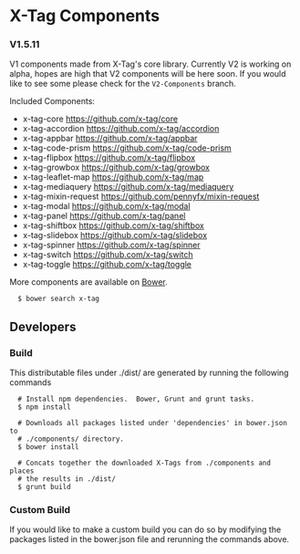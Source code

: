 # X-Tag Components  
### V1.5.11

V1 components made from X-Tag's core library. 
Currently V2 is working on alpha, hopes are high that V2 components will be here soon.
If you would like to see some please check for the `V2-Components` branch.

Included Components:

* x-tag-core https://github.com/x-tag/core
* x-tag-accordion https://github.com/x-tag/accordion
* x-tag-appbar https://github.com/x-tag/appbar
* x-tag-code-prism https://github.com/x-tag/code-prism
* x-tag-flipbox https://github.com/x-tag/flipbox
* x-tag-growbox https://github.com/x-tag/growbox
* x-tag-leaflet-map https://github.com/x-tag/map
* x-tag-mediaquery https://github.com/x-tag/mediaquery
* x-tag-mixin-request https://github.com/pennyfx/mixin-request
* x-tag-modal https://github.com/x-tag/modal
* x-tag-panel https://github.com/x-tag/panel
* x-tag-shiftbox https://github.com/x-tag/shiftbox
* x-tag-slidebox https://github.com/x-tag/slidebox
* x-tag-spinner https://github.com/x-tag/spinner
* x-tag-switch https://github.com/x-tag/switch
* x-tag-toggle https://github.com/x-tag/toggle

More components are available on [Bower](https://github.com/bower/bower).

```
  $ bower search x-tag
```

## Developers

### Build

This distributable files under ./dist/  are generated by running the following commands

```
  # Install npm dependencies.  Bower, Grunt and grunt tasks.
  $ npm install

  # Downloads all packages listed under 'dependencies' in bower.json to
  # ./components/ directory.
  $ bower install

  # Concats together the downloaded X-Tags from ./components and places
  # the results in ./dist/
  $ grunt build

```

### Custom Build

If you would like to make a custom build you can do so by modifying the packages listed in the bower.json file and rerunning the commands above.
